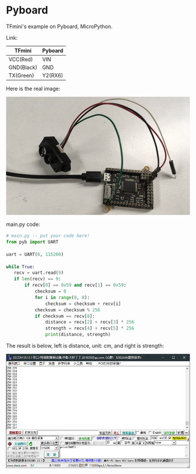 # Pyboard
TFmini's example on Pyboard, MicroPython.  

Link:

TFmini | Pyboard
---------|----------
 VCC(Red) | VIN 
 GND(Black) | GND 
 TX(Green) | Y2(RX6)  

 Here is the real image:  

 ![TFmini2Pyboard](/Assets/TFmini2Pyboard.png)  

main.py code:

 ```Python
 # main.py -- put your code here!
from pyb import UART 

uart = UART(6, 115200)

while True:
    recv = uart.read(9)
    if len(recv) == 9:
        if recv[0] == 0x59 and recv[1] == 0x59: 
            checksum = 0
            for i in range(0, 8):
                checksum = checksum + recv[i]
            checksum = checksum % 256
            if checksum == recv[8]:
                distance = recv[2] + recv[3] * 256
                strength = recv[4] + recv[5] * 256
                print(distance, strength)   
 ``` 

The result is below, left is distance, unit: cm, and right is strength:  

![result](/Assets/result.png)